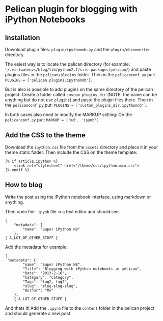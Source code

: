 # Pelican plugin for blogging with iPython Notebooks

## Installation

Download plugin files: `plugin/ipythonnb.py` and the `plugin/nbconverter` directory.

The esiest way is to locate the pelican directory (for example: `~/.virtualenvs/blog/lib/python2.7/site-packages/pelican/`) and paste plugins files in the `pelican/plugins` folder. 
Then in the `pelicanconf.py` put: `PLUGINS = ['pelican.plugins.ipythonnb']`.

But is also is possible to add plugins on the same directory of the pelican project:
Create a folder called `custom_plugins_dir` (NOTE: the name can be anything but do not use `plugins`) and paste the plugin files there.
Then in the `pelicanconf.py` put: `PLUGINS = ['custom_plugins_dir.ipythonnb']`.

In both cases also need to modify the MARKUP setting: On the `pelicanconf.py` put: `MARKUP = ('md', 'ipynb')`

## Add the CSS to the theme

Download the `ipython.css` file from the `assets` directory and place it in your theme static folder. Then include the CSS on the theme template:

```
{% if article.ipython %}
    <link rel="stylesheet" href="/theme/css/ipython.min.css">
{% endif %}
```

## How to blog

Write the post using the iPython notebook interface, using markdown or anything.

Then open the `.ipynb` file in a text editor and should see.

```
{
    "metadata": {
        "name": "Super iPython NB"
    },
{ A_LOT_OF_OTHER_STUFF }
```

Add the metadata for example:

```
{
 "metadata": {
        "name": "Super iPython NB",
        "Title": "Blogging with iPython notebooks in pelican",
        "Date": "2013-2-16",
        "Category": "Category",
        "Tags": "tag2, tag2",
        "slug": "slug-slug-slug",
        "Author": "Me"
    },
    { A_LOT_OF_OTHER_STUFF }
```

And thats it! Add the `.ipynb` file to the `content` folder in the pelican project and should generate a new post.